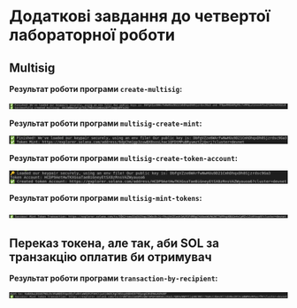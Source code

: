 # Додаткові завдання до четвертої лабораторної роботи

## Multisig

**Результат роботи програми `create-multisig`:**

<p>
  <img src="./img/result1.png">
</p>

**Результат роботи програми `multisig-create-mint`:**

<p>
  <img src="./img/result2.png">
</p>

**Результат роботи програми `multisig-create-token-account`:**

<p>
  <img src="./img/result3.png">
</p>

**Результат роботи програми `multisig-mint-tokens`:**

<p>
  <img src="./img/result4.png">
</p>

## Переказ токена, але так, аби SOL за транзакцію оплатив би отримувач

**Результат роботи програми `transaction-by-recipient`:**

<p>
  <img src="./img/result5.png">
</p>